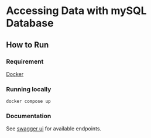 # Accessing Data with mySQL Database

## How to Run
### Requirement
[Docker](https://www.docker.com/products/docker-desktop/)

### Running locally
```
docker compose up
```

### Documentation
See [swagger ui](http://localhost:8080/swagger-ui/index.html) for available endpoints.